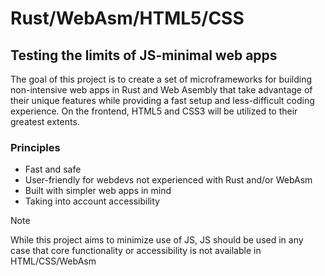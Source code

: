# Rust/WebAsm/HTML5/CSS 

## Testing the limits of JS-minimal web apps

The goal of this project is to create a set of microframeworks for building non-intensive web apps in Rust and Web Asembly that take advantage of their unique features while providing a fast setup and less-difficult coding experience. On the frontend, HTML5 and CSS3 will be utilized to their greatest extents.

### Principles
- Fast and safe
- User-friendly for webdevs not experienced with Rust and/or WebAsm
- Built with simpler web apps in mind
- Taking into account accessibility

> [!NOTE]
> While this project aims to minimize use of JS, JS should be used in any case that core functionality or accessibility is not available in HTML/CSS/WebAsm 

